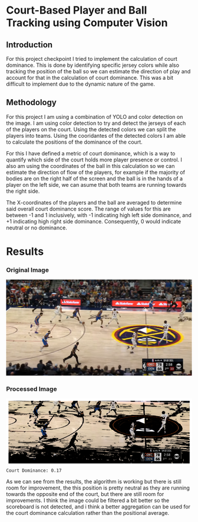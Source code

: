 # Court-Based Player and Ball Tracking using Computer Vision

## Introduction
For this project checkpoint I tried to implement the calculation of court dominance. This is done by identifying specific jersey colors while also tracking the position of the ball so we can estimate the direction of play and account for that in the calculation of court dominance. This was a bit difficult to implement due to the dynamic nature of the game.

## Methodology

For this project I am using a combination of YOLO and color detection on the image. I am using color detection to try and detect the jerseys of each of the players on the court. Using the detected colors we can split the players into teams. Using the cooridantes of the detected colors I am able to calculate the positions of the dominance of the court.

For this I have defined a metric of court dominance, which is a way to quantify which side of the court holds more player presence or control. I also am using the coordinates of the ball in this calculation so we can estimate the direction of flow of the players, for example if the majority of bodies are on the right half of the screen and the ball is in the hands of a player on the left side, we can asume that both teams are running towards the right side.

The X-coordinates of the players and the ball are averaged to determine said overall court dominance score. The range of values for this are between -1 and 1 inclusively, with -1 indicating high left side dominance, and +1 indicating high right side dominance. Consequently, 0 would indicate neutral or no dominance.

# Results

### Original Image
![](/data/image.png)

### Processed Image
![](processed.png)
`Court Dominance: 0.17`

As we can see from the results, the algorithm is working but there is still room for improvement, the this position is pretty neutral as they are running towards the opposite end of the court, but there are still room for improvements. I think the image could be filtered a bit better so the scoreboard is not detected, and i think a better aggregation can be used for the court dominance calculation rather than the positional average.
